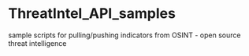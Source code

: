 # ThreatIntel_API_samples
sample scripts for pulling/pushing indicators from OSINT - open source threat intelligence 
